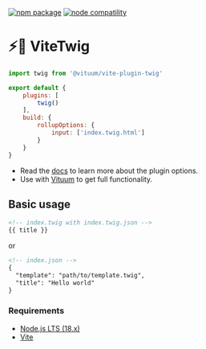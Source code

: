 <a href="https://npmjs.com/package/@vituum/vite-plugin-twig"><img src="https://img.shields.io/npm/v/@vituum/vite-plugin-twig.svg" alt="npm package"></a>
<a href="https://nodejs.org/en/about/releases/"><img src="https://img.shields.io/node/v/@vituum/vite-plugin-twig.svg" alt="node compatility"></a>

# ⚡️🌱 ViteTwig

```js
import twig from '@vituum/vite-plugin-twig'

export default {
    plugins: [
        twig()
    ],
    build: {
        rollupOptions: {
            input: ['index.twig.html']
        }
    }
}
```

* Read the [docs](https://vituum.dev/plugins/twig.html) to learn more about the plugin options.
* Use with [Vituum](https://vituum.dev) to get full functionality.

## Basic usage

```html
<!-- index.twig with index.twig.json -->
{{ title }}
```
or
```html
<!-- index.json -->
{
  "template": "path/to/template.twig",
  "title": "Hello world"
}
```

### Requirements

- [Node.js LTS (18.x)](https://nodejs.org/en/download/)
- [Vite](https://vitejs.dev/)
